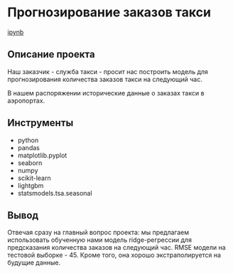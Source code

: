 # Прогнозирование заказов такси

[ipynb](https://github.com/n1ck-kolesnikov/yandex_practicum/blob/main/08_taxi_rides_prediction/taxi_rides_prediction.ipynb)


## Описание проекта 

Наш заказчик - служба такси - просит нас построить модель для прогнозирования количества заказов такси на следующий час.

В нашем распоряжении исторические данные о заказах такси в аэропортах.
   
## Инструменты

- python
- pandas
- matplotlib.pyplot
- seaborn
- numpy
- scikit-learn
- lightgbm
- statsmodels.tsa.seasonal


## Вывод 

Отвечая сразу на главный вопрос проекта: мы предлагаем использовать обученную нами модель ridge-регрессии для предсказания количества заказов на следующий час.
RMSE модели на тестовой выборке - 45.
Кроме того, она хорошо экстраполируется на будущие данные.
